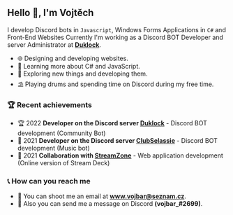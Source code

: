 <h2>Hello 👋, I'm Vojtěch</h2>

I develop Discord bots in `Javascript`, Windows Forms Applications in `C#` and Front-End Websites Currently I'm working as a Discord BOT Developer and server Administrator at **[Duklock](https://discord.gg/vwj9WSgFbW)**.
- 🌐 Designing and developing websites.
- 🌱 Learning more about C# and JavaScript.
- 🔭 Exploring new things and developing them.
- ⛱ Playing drums and spending time on Discord during my free time.

### 🏆 Recent achievements 
- 🏆 2022 **Developer on the Discord server [Duklock](https://discord.gg/vwj9WSgFbW)** - Discord BOT development (Community Bot)
- 🥇 2021 **Developer on the Discord server [ClubSelassie](https://discord.gg/7tfyzT2wEw)** - Discord BOT development (Music bot)
- 🥈 2021 **Collaboration with [StreamZone](https://www.streamzone.sk/)** - Web application development (Online version of Stream Deck)

### 📞 How can you reach me
- 💬 You can shoot me an email at **www.vojbar@seznam.cz**.
- 💬 Also you can send me a message on Discord **(vojbar_#2699)**. 

